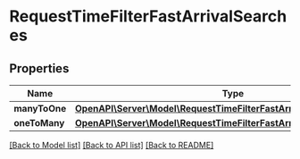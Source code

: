 # RequestTimeFilterFastArrivalSearches

## Properties
Name | Type | Description | Notes
------------ | ------------- | ------------- | -------------
**manyToOne** | [**OpenAPI\Server\Model\RequestTimeFilterFastArrivalManyToOneSearch**](RequestTimeFilterFastArrivalManyToOneSearch.md) |  | [optional] 
**oneToMany** | [**OpenAPI\Server\Model\RequestTimeFilterFastArrivalOneToManySearch**](RequestTimeFilterFastArrivalOneToManySearch.md) |  | [optional] 

[[Back to Model list]](../README.md#documentation-for-models) [[Back to API list]](../README.md#documentation-for-api-endpoints) [[Back to README]](../README.md)


